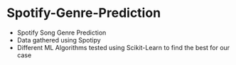 # Spotify-Genre-Prediction
* Spotify Song Genre Prediction
* Data gathered using Spotipy
* Different ML Algorithms tested using Scikit-Learn to find the best for our case
